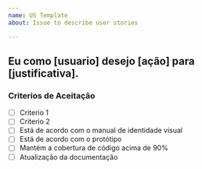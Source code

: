 ```yaml
---
name: US Template
about: Issue to describe user stories

---
```


Eu como **[usuario]** desejo **[ação]** para **[justificativa]**.
----

### Criterios de Aceitação

- [ ] Criterio 1
- [ ] Criterio 2
- [ ] Está de acordo com o manual de identidade visual
- [ ] Está de acordo com o protótipo
- [ ] Mantém a cobertura de código acima de 90%
- [ ] Atualização da documentação
